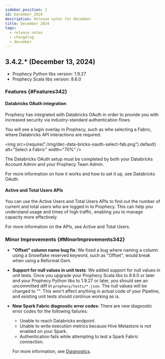 ```yaml
---
sidebar_position: 1
id: December_2024
description: Release notes for December
title: December 2024
tags:
  - release notes
  - changelog
  - december
---
```


## 3.4.2.\* (December 13, 2024)

- Prophecy Python libs version: 1.9.27
- Prophecy Scala libs version: 8.6.0

### Features {#Features342}

#### Databricks OAuth integration

Prophecy has integrated with Databricks OAuth in order to provide you with increased security via industry-standard authentication flows.

You will see a login overlay in Prophecy, such as whe selecting a Fabric, where Databricks API interactions are required.

<img
src={require("./img/dec-data-bricks-oauth-select-fab.png").default}
alt="Select a Fabric"
width="70%"
/>

The Databricks OAuth setup must be completed by both your Databricks Account Admin and your Prophecy Team Admin.

For more information on how it works and how to set it up, see Databricks OAuth.

#### Active and Total Users APIs

You can use the Active Users and Total Users APIs to find out the number of current and total users who are logged in to Prophecy. This can help you understand usage and times of high traffic, enabling you to manage capacity more effectively.

For more information on the APIs, see Active and Total Users.

### Minor Improvements {#MinorImprovements342}

- **"Offset" column name bug fix**: We fixed a bug where naming a column using a Snowflake reserved keyword, such as "Offset", would break when using a Reformat Gem.

- **Support for null values in unit tests**: We added support for null values in unit tests. Once you upgrade your Prophecy Scala libs to 8.6.0 or later and your Prophecy Python libs to 1.9.27 or later, you should see an uncommitted diff in `prophecy/tests/*.json`. The null values will be changed to "". This won't affect anything in actual code of your Pipeline, and existing unit tests should continue working as is.

- **New Spark Fabric diagnostic error codes**: There are new diagnostic error codes for the following failures:

  - Unable to reach Databricks endpoint.
  - Unable to write execution metrics because Hive Metastore is not enabled on your Spark.
  - Authentication fails while attempting to test a Spark Fabric connection.

  For more information, see [Diagnostics](../../Spark/fabrics/diagnostics.md).
